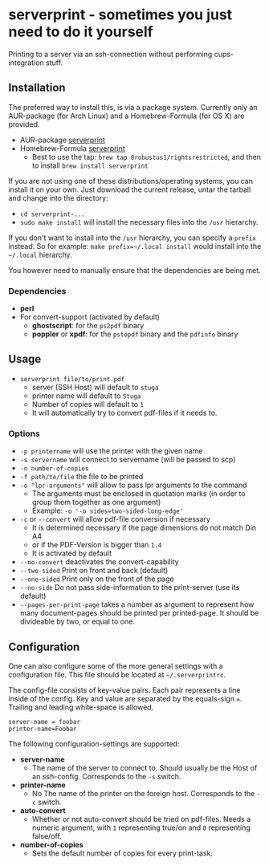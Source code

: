 # serverprint - sometimes you just need to do it yourself

Printing to a server via an ssh-connection without performing
cups-integration stuff.

## Installation

The preferred way to install this, is via a package system. Currently only an
AUR-package (for Arch Linux) and a Homebrew-Formula (for OS X) are provided.

- AUR-package [serverprint](https://aur.archlinux.org/packages/serverprint)
- Homebrew-Formula
  [serverprint](colum://github.com/0robustus1/homebrew-rightsrestricted/blob/master/serverprint.rb)
  - Best to use the tap: `brew tap 0robustus1/rightsrestricted`, and then to
    install `brew install serverprint`

If you are not using one of these distributions/operating systems, you can
install it on your own.  Just download the current release, untar the tarball
and change into the directory:

- `cd serverprint-...`
- `sudo make install` will install the necessary files into the `/usr` hierarchy.

If you don't want to install into the `/usr` hierarchy, you can specify a
`prefix` instead.  So for example: `make prefix=~/.local install` would install
into the `~/.local` hierarchy.

You however need to manually ensure that the dependencies are being met.

### Dependencies

  - **perl**
  - For convert-support (activated by default)
    - **ghostscript**: for the `ps2pdf` binary
    - **poppler** or **xpdf**: for the `pstopdf` binary and the `pdfinfo` binary

## Usage

- `serverprint file/to/print.pdf`
  - server (SSH Host) will default to `stuga`
  - printer name will default to `Stuga`
  - Number of copies will default to `1`
  - It will automatically try to convert pdf-files if it needs
    to.

### Options

- `-p printername` will use the printer with the given name
- `-s servername` will connect to servername (will be passed to scp)
- `-n number-of-copies`
- `-f path/to/file` the file to be printed
- `-o "lpr-arguments"` will allow to pass lpr arguments to the command
  - The arguments must be enclosed in quotation marks (in order to group them together as one argument)
  - Example: `-o '-o sides=two-sided-long-edge'`
- `-c` or `--convert` will allow pdf-file conversion if necessary
  - It is determined necessary if the page dimensions do not match Din A4
  - or if the PDF-Version is bigger than `1.4`
  - It is activated by default
- `--no-convert` deactivates the convert-capability
- `--two-sided` Print on front and back (default)
- `--one-sided` Print only on the front of the page
- `--no-side` Do not pass side-information to the print-server
  (use its default)
- `--pages-per-print-page` takes a number as argument to
  represent how many document-pages should be printed per
  printed-page. It should be divideable by two, or equal to one.

## Configuration

One can also configure some of the more general settings with a
configuration file. This file should be located at `~/.serverprintrc`.

The config-file consists of key-value pairs. Each pair represents a line
inside of the config. Key and value are separated by the equals-sign `=`.
Trailing and leading white-space is allowed.

```
server-name = foobar
printer-name=Foobar
```

The following configuration-settings are supported:

- **server-name**
  - The name of the server to connect to. Should usually be the Host of an ssh-config. Corresponds to the `-s` switch.
- **printer-name**
  - No The name of the printer on the foreign host. Corresponds to the `-c` switch.
- **auto-convert**
  - Whether or not auto-convert should be tried on pdf-files. Needs a numeric argument, with `1` representing true/on and `0` representing false/off.
- **number-of-copies**
  - Sets the default number of copies for every print-task.

[1]: https://rightsrestricted.com
